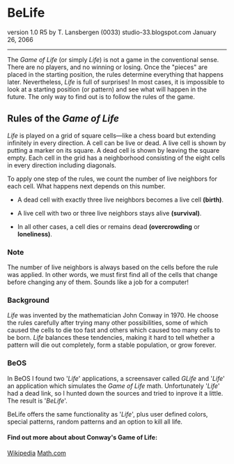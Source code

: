 # BeLife

version 1.0 R5
by T. Lansbergen (0033)
studio-33.blogspot.com
January 26, 2066

___

The _Game of Life_ (or simply _Life_) is not a game in the conventional sense. There are no players, and no winning or losing. Once the "pieces" are placed in the starting position, the rules determine everything that happens later. Nevertheless, _Life_ is full of surprises! In most cases, it is impossible to look at a starting position (or pattern) and see what will happen in the future. The only way to find out is to follow the rules of the game.

## Rules of the _Game of Life_

_Life_ is played on a grid of square cells—like a chess board but extending infinitely in every direction. A cell can be live or dead. A live cell is shown by putting a marker on its square. A dead cell is shown by leaving the square empty. Each cell in the grid has a neighborhood consisting of the eight cells in every direction including diagonals.

To apply one step of the rules, we count the number of live neighbors for each cell. What happens next depends on this number.

* A dead cell with exactly three live neighbors becomes a live cell **(birth)**.

* A live cell with two or three live neighbors stays alive **(survival)**.

* In all other cases, a cell dies or remains dead **(overcrowding** or **loneliness)**.

### Note

The number of live neighbors is always based on the cells before the rule was applied. In other words, we must first find all of the cells that change before changing any of them. Sounds like a job for a computer!

### Background

_Life_ was invented by the mathematician John Conway in 1970. He choose the rules carefully after trying many other possibilities, some of which caused the cells to die too fast and others which caused too many cells to be born. _Life_ balances these tendencies, making it hard to tell whether a pattern will die out completely, form a stable population, or grow forever.

### BeOS
In BeOS I found two '_Life_' applications, a screensaver called _GLife_ and '_Life_' an application which simulates the _Game of Life_ math. Unfortunately '_Life_' had a dead link, so I hunted down the sources and tried to inprove it a little. The result is '_BeLife_'.

BeLife offers the same functionality as '_Life_', plus user defined colors, special patterns, random patterns and an option to kill all life.

#### Find out more about about Conway's Game of Life:
[Wikipedia](http://en.wikipedia.org/wiki/Conway's_Game_of_Life)
[Math.com](http://www.math.com/students/wonders/life/life.html)